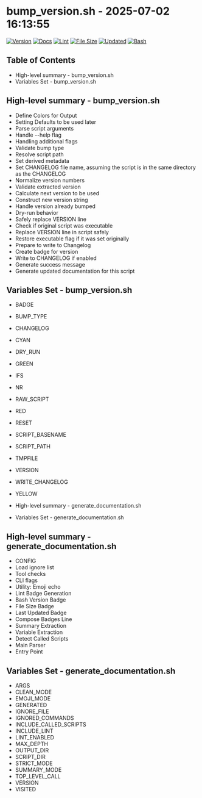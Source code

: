 # bump_version.sh - 2025-07-02 16:13:55

[![Version](https://img.shields.io/badge/version-1.12.0-blue.svg)](./bump_version.sh) [![Docs](https://img.shields.io/badge/docs-generated-success.svg)](./docs/bump_version.md) [![Lint](https://img.shields.io/badge/lint-passing-brightgreen)](https://www.shellcheck.net/) [![File Size](https://img.shields.io/badge/size-6.9K-yellow)](./bump_version.sh) [![Updated](https://img.shields.io/badge/updated-2025--07--02-blue)](./bump_version.sh) [![Bash](https://img.shields.io/badge/bash-5--2--37-red)](https://www.gnu.org/software/bash/)

## Table of Contents
- High-level summary - bump_version.sh
- Variables Set - bump_version.sh

## High-level summary - bump_version.sh
- Define Colors for Output
- Setting Defaults to be used later
- Parse script arguments
- Handle --help flag
- Handling additional flags
- Validate bump type
- Resolve script path
- Set derived metadata
- Set CHANGELOG file name, assuming the script is in the same directory as the CHANGELOG
- Normalize version numbers
- Validate extracted version
- Calculate next version to be used
- Construct new version string
- Handle version already bumped
- Dry-run behavior
- Safely replace VERSION line
- Check if original script was executable
- Replace VERSION line in script safely
- Restore executable flag if it was set originally
- Prepare to write to Changelog
- Create badge for version
- Write to CHANGELOG if enabled
- Generate success message
- Generate updated documentation for this script

## Variables Set - bump_version.sh
- BADGE
- BUMP_TYPE
- CHANGELOG
- CYAN
- DRY_RUN
- GREEN
- IFS
- NR
- RAW_SCRIPT
- RED
- RESET
- SCRIPT_BASENAME
- SCRIPT_PATH
- TMPFILE
- VERSION
- WRITE_CHANGELOG
- YELLOW

- High-level summary - generate_documentation.sh
- Variables Set - generate_documentation.sh

## High-level summary - generate_documentation.sh
- CONFIG
- Load ignore list
- Tool checks
- CLI flags
- Utility: Emoji echo
- Lint Badge Generation
- Bash Version Badge
- File Size Badge
- Last Updated Badge
- Compose Badges Line
- Summary Extraction
- Variable Extraction
- Detect Called Scripts
- Main Parser
- Entry Point

## Variables Set - generate_documentation.sh
- ARGS
- CLEAN_MODE
- EMOJI_MODE
- GENERATED
- IGNORE_FILE
- IGNORED_COMMANDS
- INCLUDE_CALLED_SCRIPTS
- INCLUDE_LINT
- LINT_ENABLED
- MAX_DEPTH
- OUTPUT_DIR
- SCRIPT_DIR
- STRICT_MODE
- SUMMARY_MODE
- TOP_LEVEL_CALL
- VERSION
- VISITED

